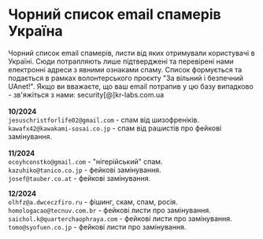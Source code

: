 # Чорний список email спамерів Україна
Чорний список email спамерів, листи від яких отримували користувачі в Україні. Сюди потрапляють лише підтверджені та перевірені нами електронні адреси з явними ознаками спаму. Список формується та подається в рамках волонтерського проєкту "За вільний і безпечний UAnet!". Якщо ви вважаєте, що ваш email потрапив у цю базу випадково - зв'яжіться з нами: security[@]kr-labs.com.ua </br></br>
**10/2024**  
``jesuschristforlife02@gmail.com`` - спам від шизофреніків. </br>
``kawafx42@kawakami-sosai.co.jp`` - спам від рашистів про фейкові замінування.</br></br>
**11/2024**  
``ocoyhconstko@gmail.com`` - "нігерійський" спам. </br>
``kazuhiko@tanico.co.jp`` - фейкові замінування. </br>
``josef@tauber.co.at`` - фейкові замінування. </br>

**12/2024**  
``olhfz@a.dwceczfiro.ru`` - фішинг, скам, спам, росія.
``homologacao@tecnuv.com.br`` - фейкові листи про замінування.    
``saichol.k@quarterchaophraya.com`` - фейкові листи про замінування.  
``tomo@syofuen.co.jp`` - фейкові листи про замінування.  
